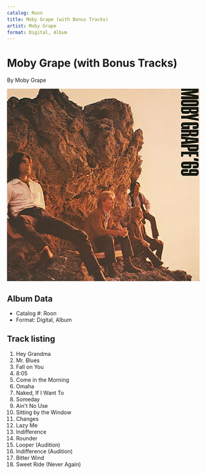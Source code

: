 ```yaml
---
catalog: Roon
title: Moby Grape (with Bonus Tracks)
artist: Moby Grape
format: Digital, Album
---
```


# Moby Grape (with Bonus Tracks)

By Moby Grape

![](../../assets/albumcovers/Moby_Grape-Moby_Grape_with_Bonus_Tracks.png)

## Album Data

- Catalog #: Roon
- Format: Digital, Album


## Track listing


1. Hey Grandma
2. Mr. Blues
3. Fall on You
4. 8:05
5. Come in the Morning
6. Omaha
7. Naked, If I Want To
8. Someday
9. Ain't No Use
10. Sitting by the Window
11. Changes
12. Lazy Me
13. Indifference
14. Rounder
15. Looper (Audition)
16. Indifference (Audition)
17. Bitter Wind
18. Sweet Ride (Never Again)

